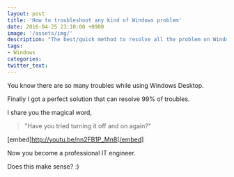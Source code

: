 ```yaml
---
layout: post
title: 'How to troubleshoot any kind of Windows problem'
date: 2016-04-25 23:10:00 +0900
image: '/assets/img/'
description: "The best/quick method to resolve all the problem on Windows system!"
tags:
- Windows
categories:
twitter_text:
---
```


You know there are so many troubles while using Windows Desktop.

Finally I got a perfect solution that can resolve 99% of troubles.

I share you the magical word,

> "Have you tried turning it off and on again?"


[embed]http://youtu.be/nn2FB1P_Mn8[/embed]

Now you become a professional IT engineer.

Does this make sense? :)

